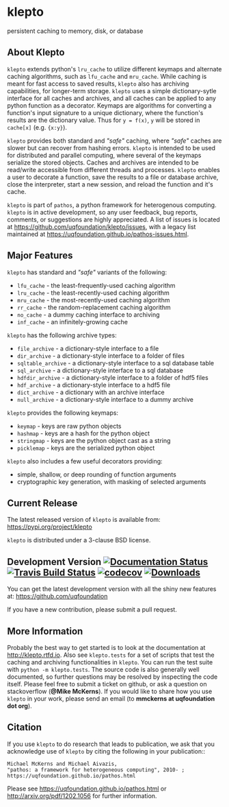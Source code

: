 klepto
====
persistent caching to memory, disk, or database

About Klepto
------------
``klepto`` extends python's ``lru_cache`` to utilize different keymaps and
alternate caching algorithms, such as ``lfu_cache`` and ``mru_cache``.
While caching is meant for fast access to saved results, ``klepto`` also
has archiving capabilities, for longer-term storage. ``klepto`` uses a
simple dictionary-sytle interface for all caches and archives, and all
caches can be applied to any python function as a decorator. Keymaps
are algorithms for converting a function's input signature to a unique
dictionary, where the function's results are the dictionary value.
Thus for ``y = f(x)``, ``y`` will be stored in ``cache[x]`` (e.g. ``{x:y}``).

``klepto`` provides both standard and *"safe"* caching, where *"safe"* caches
are slower but can recover from hashing errors. ``klepto`` is intended
to be used for distributed and parallel computing, where several of
the keymaps serialize the stored objects. Caches and archives are
intended to be read/write accessible from different threads and
processes. ``klepto`` enables a user to decorate a function, save the
results to a file or database archive, close the interpreter,
start a new session, and reload the function and it's cache.

``klepto`` is part of ``pathos``, a python framework for heterogenous computing.
``klepto`` is in active development, so any user feedback, bug reports, comments,
or suggestions are highly appreciated.  A list of issues is located at https://github.com/uqfoundation/klepto/issues, with a legacy list maintained at https://uqfoundation.github.io/pathos-issues.html.


Major Features
--------------
``klepto`` has standard and *"safe"* variants of the following:

* ``lfu_cache`` - the least-frequently-used caching algorithm
* ``lru_cache`` - the least-recently-used caching algorithm
* ``mru_cache`` - the most-recently-used caching algorithm
* ``rr_cache`` - the random-replacement caching algorithm
* ``no_cache`` - a dummy caching interface to archiving
* ``inf_cache`` - an infinitely-growing cache

``klepto`` has the following archive types:

* ``file_archive`` - a dictionary-style interface to a file
* ``dir_archive`` - a dictionary-style interface to a folder of files
* ``sqltable_archive`` - a dictionary-style interface to a sql database table
* ``sql_archive`` - a dictionary-style interface to a sql database
* ``hdfdir_archive`` - a dictionary-style interface to a folder of hdf5 files
* ``hdf_archive`` - a dictionary-style interface to a hdf5 file
* ``dict_archive`` - a dictionary with an archive interface
* ``null_archive`` - a dictionary-style interface to a dummy archive 

``klepto`` provides the following keymaps:

* ``keymap`` - keys are raw python objects
* ``hashmap`` - keys are a hash for the python object
* ``stringmap`` - keys are the python object cast as a string
* ``picklemap`` - keys are the serialized python object

``klepto`` also includes a few useful decorators providing:

* simple, shallow, or deep rounding of function arguments
* cryptographic key generation, with masking of selected arguments


Current Release
---------------
The latest released version of ``klepto`` is available from:
    https://pypi.org/project/klepto

``klepto`` is distributed under a 3-clause BSD license.


Development Version
[![Documentation Status](https://readthedocs.org/projects/klepto/badge/?version=latest)](https://klepto.readthedocs.io/en/latest/?badge=latest)
[![Travis Build Status](https://img.shields.io/travis/uqfoundation/klepto.svg?label=build&logo=travis&branch=master)](https://travis-ci.org/uqfoundation/klepto)
[![codecov](https://codecov.io/gh/uqfoundation/klepto/branch/master/graph/badge.svg)](https://codecov.io/gh/uqfoundation/klepto)
[![Downloads](https://pepy.tech/badge/klepto)](https://pepy.tech/project/klepto)
-------------------
You can get the latest development version with all the shiny new features at:
    https://github.com/uqfoundation

If you have a new contribution, please submit a pull request.


More Information
----------------
Probably the best way to get started is to look at the documentation at
http://klepto.rtfd.io. Also see ``klepto.tests`` for a set of scripts that
test the caching and archiving functionalities in ``klepto``.
You can run the test suite with ``python -m klepto.tests``.  The
source code is also generally well documented, so further questions may
be resolved by inspecting the code itself. Please feel free to submit
a ticket on github, or ask a question on stackoverflow (**@Mike McKerns**).
If you would like to share how you use ``klepto`` in your work, please send
an email (to **mmckerns at uqfoundation dot org**).


Citation
--------
If you use ``klepto`` to do research that leads to publication, we ask that you
acknowledge use of ``klepto`` by citing the following in your publication::

    Michael McKerns and Michael Aivazis,
    "pathos: a framework for heterogeneous computing", 2010- ;
    https://uqfoundation.github.io/pathos.html

Please see https://uqfoundation.github.io/pathos.html or
http://arxiv.org/pdf/1202.1056 for further information.

